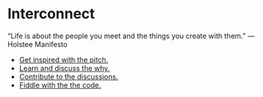 # Interconnect

“Life is about the people you meet and the things you create with them.” — Holstee Manifesto

- [Get inspired with the pitch.](https://github.com/bevry/interconnect/issues/37)
- [Learn and discuss the why.](https://github.com/bevry/interconnect/issues/14)
- [Contribute to the discussions.](https://github.com/bevry/interconnect/issues)
- [Fiddle with the the code.](https://github.com/bevry/interconnect/branches)

